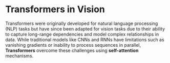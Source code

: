 # Transformers in Vision

Transformers were originally developed for natural language processing (NLP) tasks but have since been adapted for vision tasks due to their ability to capture long-range dependencies and model complex relationships in data. While traditional models like CNNs and RNNs have limitations such as vanishing gradients or inability to process sequences in parallel, **Transformers** overcome these challenges using **self-attention** mechanisms.
